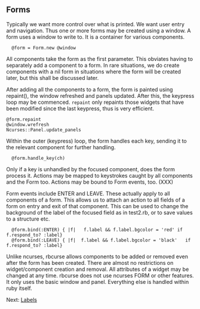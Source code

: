 
## Forms

Typically we want more control over what is printed. We want user entry and navigation. Thus one or more forms may be created using a window. A form uses a window to write to. It is a container for various components.

      @form = Form.new @window

All components take the form as the first parameter. This obviates having to separately add a component to a form. In rare situations, we do create components with a nil form in situations where the form will be created later, but this shall be discussed later.

After adding all the components to a form, the form is painted using repaint(), the window refreshed and panels updated. After this, the keypress loop may be commenced. `repaint` only repaints those widgets that have been modified since the last keypress, thus is very efficient.

    @form.repaint
    @window.wrefresh
    Ncurses::Panel.update_panels

Within the outer (keypress) loop, the form handles each key, sending it to the relevant component for further handling.

      @form.handle_key(ch)

Only if a key is unhandled by the focused component, does the form process it. Actions may be mapped to keystrokes caught by all components and the Form too. Actions may be bound to Form events, too. (XXX)

Form events include ENTER and LEAVE. These actually apply to all components of a form. This allows us to attach an action to all fields of a form on entry and exit of that component. This can be used to change the background of the label of the focused field as in test2.rb, or to save values to a structure etc.

      @form.bind(:ENTER) { |f|   f.label && f.label.bgcolor = 'red' if f.respond_to? :label}
      @form.bind(:LEAVE) { |f|  f.label && f.label.bgcolor = 'black'   if f.respond_to? :label}

Unlike ncurses, rbcurse allows components to be added or removed even after the form has been created. There are almost no restrictions on widget/component creation and removal. All attributes of a widget may be changed at any time. rbcurse does not use ncurses FORM or other features. It only uses the basic window and panel. Everything else is handled within ruby itself.

Next: [Labels](label.md)
